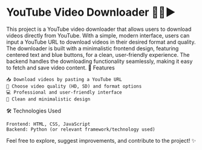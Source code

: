 # YouTube Video Downloader 🎥🔴▶️

This project is a YouTube video downloader that allows users to download videos directly from YouTube. With a simple, modern interface, users can input a YouTube URL to download videos in their desired format and quality. The downloader is built with a minimalistic frontend design, featuring centered text and blue buttons, for a clean, user-friendly experience. The backend handles the downloading functionality seamlessly, making it easy to fetch and save video content.
🚀 Features

    📥 Download videos by pasting a YouTube URL
    🎥 Choose video quality (HD, SD) and format options
    💻 Professional and user-friendly interface
    🎨 Clean and minimalistic design

🛠️ Technologies Used

    Frontend: HTML, CSS, JavaScript
    Backend: Python (or relevant framework/technology used)

Feel free to explore, suggest improvements, and contribute to the project! ✨
